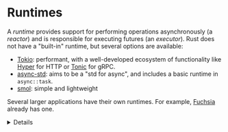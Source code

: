 # Runtimes

A _runtime_ provides support for performing operations asynchronously (a
_reactor_) and is responsible for executing futures (an _executor_). Rust does
not have a "built-in" runtime, but several options are available:

- [Tokio](https://tokio.rs/): performant, with a well-developed ecosystem of
  functionality like [Hyper](https://hyper.rs/) for HTTP or
  [Tonic](https://github.com/hyperium/tonic) for gRPC.
- [async-std](https://async.rs/): aims to be a "std for async", and includes a
  basic runtime in `async::task`.
- [smol](https://docs.rs/smol/latest/smol/): simple and lightweight

Several larger applications have their own runtimes. For example,
[Fuchsia](https://fuchsia.googlesource.com/fuchsia/+/refs/heads/main/src/lib/fuchsia-async/src/lib.rs)
already has one.

<details>

- Note that of the listed runtimes, only Tokio is supported in the Rust
  playground. The playground also does not permit any I/O, so most interesting
  async things can't run in the playground.

- Futures are "inert" in that they do not do anything (not even start an I/O
  operation) unless there is an executor polling them. This differs from JS
  Promises, for example, which will run to completion even if they are never
  used.

</details>
